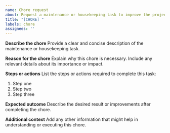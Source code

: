 ```yaml
---
name: Chore request
about: Request a maintenance or housekeeping task to improve the project
title: "[CHORE] "
labels: chore
assignees: ''
---
```


**Describe the chore**
Provide a clear and concise description of the maintenance or housekeeping task.

**Reason for the chore**
Explain why this chore is necessary. Include any relevant details about its importance or impact.

**Steps or actions**
List the steps or actions required to complete this task:
1. Step one
2. Step two
3. Step three

**Expected outcome**
Describe the desired result or improvements after completing the chore.

**Additional context**
Add any other information that might help in understanding or executing this chore.
